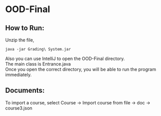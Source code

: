 # OOD-Final

## How to Run:

Unzip the file,

```
java -jar Grading\ System.jar
```

Also you can use IntelliJ to open the OOD-Final directory.  
The main class is Entrance.java  
Once you open the correct directory, you will be able to run the program immediately.

## Documents:

To import a course, select Course -> Import course from file -> doc -> course3.json
